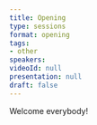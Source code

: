```yaml
---
title: Opening
type: sessions
format: opening
tags:
- other
speakers:
videoId: null
presentation: null
draft: false
---
```

Welcome everybody!
